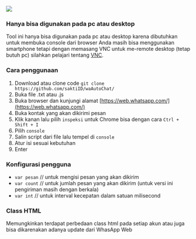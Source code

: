 ![](https://repository-images.githubusercontent.com/309846685/29bd9380-1e7c-11eb-8d54-c31d24b0fe83)

### Hanya bisa digunakan pada pc atau desktop
Tool ini hanya bisa digunakan pada pc atau desktop karena dibutuhkan untuk membuka console dari browser
Anda masih bisa menggunakan smartphone tetapi dengan memasang VNC untuk me-remote desktop (tetap butuh pc)
silahkan pelajari tentang [VNC](https://en.wikipedia.org/wiki/Virtual_Network_Computing).

### Cara penggunaan
1. Download atau clone code `git clone https://github.com/saktiID/waAutoChat/`
2. Buka file .txt atau .js
3. Buka browser dan kunjungi alamat [https://web.whatsapp.com/](https://web.whatsapp.com/)
4. Buka kontak yang akan dikirimi pesan
5. Klik kanan lalu pilih `inspeksi` untuk Chrome bisa dengan cara `Ctrl + Shift + I`
6. Pilih `console`
7. Salin script dari file lalu tempel di `console`
8. Atur isi sesuai kebutuhan
9. Enter

### Konfigurasi pengguna
* `var pesan` // untuk mengisi pesan yang akan dikirim
* `var count` // untuk jumlah pesan yang akan dikirim (untuk versi ini pengiriman masih dengan berkala)
* `var int` // untuk interval kecepatan dalam satuan milisecond

### Class HTML
Memungkinkan terdapat perbedaan class html pada setiap akun atau juga bisa dikarenakan adanya update dari WhasApp Web
